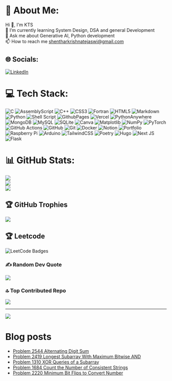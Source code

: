 # 💫 About Me:
Hi 👋, I'm KTS<br>🌱 I’m currently learning System Design, DSA and general Development<br>💬 Ask me about Generative AI, Python development<br>📫 How to reach me shentharkrishnatejaswi@gmail.com


## 🌐 Socials:
[![LinkedIn](https://img.shields.io/badge/LinkedIn-%230077B5.svg?logo=linkedin&logoColor=white)](https://linkedin.com/in/krishnatejaswi-shenthar) 

# 💻 Tech Stack:
![C](https://img.shields.io/badge/c-%2300599C.svg?style=for-the-badge&logo=c&logoColor=white) ![AssemblyScript](https://img.shields.io/badge/assembly%20script-%23000000.svg?style=for-the-badge&logo=assemblyscript&logoColor=white) ![C++](https://img.shields.io/badge/c++-%2300599C.svg?style=for-the-badge&logo=c%2B%2B&logoColor=white) ![CSS3](https://img.shields.io/badge/css3-%231572B6.svg?style=for-the-badge&logo=css3&logoColor=white) ![Fortran](https://img.shields.io/badge/Fortran-%23734F96.svg?style=for-the-badge&logo=fortran&logoColor=white) ![HTML5](https://img.shields.io/badge/html5-%23E34F26.svg?style=for-the-badge&logo=html5&logoColor=white) ![Markdown](https://img.shields.io/badge/markdown-%23000000.svg?style=for-the-badge&logo=markdown&logoColor=white) ![Python](https://img.shields.io/badge/python-3670A0?style=for-the-badge&logo=python&logoColor=ffdd54) ![Shell Script](https://img.shields.io/badge/shell_script-%23121011.svg?style=for-the-badge&logo=gnu-bash&logoColor=white) ![GithubPages](https://img.shields.io/badge/github%20pages-121013?style=for-the-badge&logo=github&logoColor=white) ![Vercel](https://img.shields.io/badge/vercel-%23000000.svg?style=for-the-badge&logo=vercel&logoColor=white) ![PythonAnywhere](https://img.shields.io/badge/pythonanywhere-%232F9FD7.svg?style=for-the-badge&logo=pythonanywhere&logoColor=151515) ![MongoDB](https://img.shields.io/badge/MongoDB-%234ea94b.svg?style=for-the-badge&logo=mongodb&logoColor=white) ![MySQL](https://img.shields.io/badge/mysql-4479A1.svg?style=for-the-badge&logo=mysql&logoColor=white) ![SQLite](https://img.shields.io/badge/sqlite-%2307405e.svg?style=for-the-badge&logo=sqlite&logoColor=white) ![Canva](https://img.shields.io/badge/Canva-%2300C4CC.svg?style=for-the-badge&logo=Canva&logoColor=white) ![Matplotlib](https://img.shields.io/badge/Matplotlib-%23ffffff.svg?style=for-the-badge&logo=Matplotlib&logoColor=black) ![NumPy](https://img.shields.io/badge/numpy-%23013243.svg?style=for-the-badge&logo=numpy&logoColor=white) ![PyTorch](https://img.shields.io/badge/PyTorch-%23EE4C2C.svg?style=for-the-badge&logo=PyTorch&logoColor=white) ![GitHub Actions](https://img.shields.io/badge/github%20actions-%232671E5.svg?style=for-the-badge&logo=githubactions&logoColor=white) ![GitHub](https://img.shields.io/badge/github-%23121011.svg?style=for-the-badge&logo=github&logoColor=white) ![Git](https://img.shields.io/badge/git-%23F05033.svg?style=for-the-badge&logo=git&logoColor=white) ![Docker](https://img.shields.io/badge/docker-%230db7ed.svg?style=for-the-badge&logo=docker&logoColor=white) ![Notion](https://img.shields.io/badge/Notion-%23000000.svg?style=for-the-badge&logo=notion&logoColor=white) ![Portfolio](https://img.shields.io/badge/Portfolio-%23000000.svg?style=for-the-badge&logo=firefox&logoColor=#FF7139) ![Raspberry Pi](https://img.shields.io/badge/-RaspberryPi-C51A4A?style=for-the-badge&logo=Raspberry-Pi) ![Arduino](https://img.shields.io/badge/-Arduino-00979D?style=for-the-badge&logo=Arduino&logoColor=white) ![TailwindCSS](https://img.shields.io/badge/tailwindcss-%2338B2AC.svg?style=for-the-badge&logo=tailwind-css&logoColor=white) ![Poetry](https://img.shields.io/badge/Poetry-%233B82F6.svg?style=for-the-badge&logo=poetry&logoColor=0B3D8D) ![Hugo](https://img.shields.io/badge/Hugo-black.svg?style=for-the-badge&logo=Hugo) ![Next JS](https://img.shields.io/badge/Next-black?style=for-the-badge&logo=next.js&logoColor=white) ![Flask](https://img.shields.io/badge/flask-%23000.svg?style=for-the-badge&logo=flask&logoColor=white)
# 📊 GitHub Stats:
![](https://github-readme-stats.vercel.app/api?username=KTS-o7&hide_title=true&hide_border=true&show_icons=true&include_all_commits=true&count_private=true&theme=github_dark)<br/>
![](https://github-readme-streak-stats.herokuapp.com/?user=KTS-o7&theme=github_dark&hide_border=false)<br/>
![](https://github-readme-stats.vercel.app/api/top-langs/?username=KTS-o7&theme=github_dark&hide_border=false&include_all_commits=true&count_private=true&layout=compact&hide=html&hide_title=true)

## 🏆 GitHub Trophies
![](https://github-profile-trophy.vercel.app/?username=KTS-o7&theme=default&no-frame=false&no-bg=true&margin-w=4)

## 🏆 Leetcode
<img src="https://leetcode-badge-showcase.vercel.app/api?username=KTS-o7" alt="LeetCode Badges"/>

### ✍️ Random Dev Quote
![](https://quotes-github-readme.vercel.app/api?type=horizontal&theme=dark)

### 🔝 Top Contributed Repo
![](https://github-contributor-stats.vercel.app/api?username=KTS-o7&limit=5&theme=github_dark&combine_all_yearly_contributions=true)

---
[![](https://visitcount.itsvg.in/api?id=KTS-o7&icon=6&color=2)](https://visitcount.itsvg.in)

# Blog posts

<!-- BLOG-POST-LIST:START -->
- [Problem 2544 Alternating Digit Sum](https://KTS-o7.github.io/blog/posts/extraques/problem-2544-alternating-digit-sum/)
- [Problem 2419 Longest Subarray With Maximum Bitwise AND](https://KTS-o7.github.io/blog/leetcode-potd/problem-2419-longest-subarray-with-maximum-bitwise-and/)
- [Problem 1310 XOR Queries of a Subarray](https://KTS-o7.github.io/blog/leetcode-potd/problem-1310-xor-queries-of-a-subarray/)
- [Problem 1684 Count the Number of Consistent Strings](https://KTS-o7.github.io/blog/leetcode-potd/problem-1684-count-the-number-of-consistent-strings/)
- [Problem 2220 Minimum Bit Flips to Convert Number](https://KTS-o7.github.io/blog/leetcode-potd/problem-2220-minimum-bit-flips-to-convert-number/)
<!-- BLOG-POST-LIST:END -->
